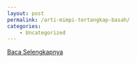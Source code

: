 ```yaml
---
layout: post
permalink: /arti-mimpi-tertangkap-basah/
categories:
    - Uncategorized
---
```


[Baca Selengkapnya](/02)